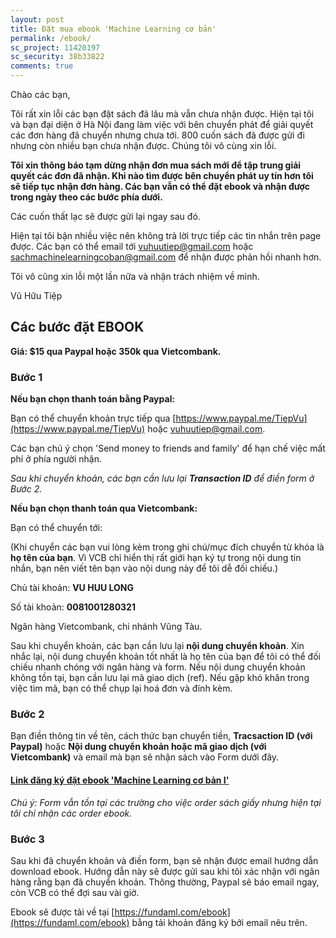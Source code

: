```yaml
---
layout: post
title: Đặt mua ebook 'Machine Learning cơ bản'
permalink: /ebook/
sc_project: 11420197
sc_security: 38b33822
comments: true
---
```



Chào các bạn,

Tôi rất xin lỗi các bạn đặt sách đã lâu mà vẫn chưa nhận được. Hiện tại tôi và bạn đại diện ở Hà Nội đang làm việc với bên chuyển phát để giải quyết các đơn hàng đã chuyển nhưng chưa tới. 800 cuốn sách đã được gửi đi nhưng còn nhiều bạn chưa nhận được. Chúng tôi vô cùng xin lỗi.

**Tôi xin thông báo tạm dừng nhận đơn mua sách mới để tập trung giải quyết các đơn đã nhận. Khi nào tìm được bên chuyển phát uy tín hơn tôi sẽ tiếp tục nhận đơn hàng. Các bạn vẫn có thể đặt ebook và nhận được trong ngày theo các bước phía dưới.**

Các cuốn thất lạc sẽ được gửi lại ngay sau đó.

Hiện tại tôi bận nhiều việc nên không trả lời trực tiếp các tin nhắn trên page được. Các bạn có thể email tới vuhuutiep@gmail.com hoặc sachmachinelearningcoban@gmail.com để nhận được phản hồi nhanh hơn.

Tôi vô cũng xin lỗi một lần nữa và nhận trách nhiệm về mình.

Vũ Hữu Tiệp


## Các bước đặt EBOOK

__Giá: $15 qua Paypal hoặc 350k qua Vietcombank.__

<a name="buoc-"></a>

### Bước 1
**Nếu bạn chọn thanh toán bằng Paypal:**

Bạn có thể chuyển khoản trực tiếp qua [https://www.paypal.me/TiepVu](https://www.paypal.me/TiepVu) hoặc vuhuutiep@gmail.com.  

Các bạn chú ý chọn 'Send money to friends and family' để hạn chế việc mất phí ở phía người nhận. 

_Sau khi chuyển khoản, các bạn cần lưu lại **Transaction ID** để điền form ở Bước 2._ 

**Nếu bạn chọn thanh toán qua Vietcombank:**

Bạn có thể chuyển tới:


(Khi chuyển các bạn vui lòng kèm trong ghi chú/mục đích chuyển từ khóa là **họ tên của bạn**. Vì VCB chỉ hiển thị rất giới hạn ký tự trong nội dung tin nhắn, bạn nên viết tên bạn vào nội dung này để tôi dễ đối chiếu.)

Chủ tài khoản: **VU HUU LONG**

Số tài khoản: **0081001280321**

Ngân hàng Vietcombank, chi nhánh Vũng Tàu. 

Sau khi chuyển khoản, các bạn cần lưu lại **nội dung chuyển khoản**. Xin nhắc lại, nội dung chuyển khoản tốt nhất là họ tên của bạn để tôi có thể đối chiếu nhanh chóng với ngân hàng và form. Nếu nội dung chuyển khoản không tồn tại, bạn cần lưu lại mã giao dịch (ref). Nếu gặp khó khăn trong việc tìm mã, bạn có thể chụp lại hoá đơn và đính kèm.

<a name="buoc--1"></a>

### Bước 2
Bạn điền thông tin về tên, cách thức bạn chuyển tiền, **Tracsaction ID (với Paypal)** hoặc **Nội dung chuyển khoản hoặc mã giao dịch (với Vietcombank)** và email mà bạn sẽ nhận sách vào Form dưới đây. 

<a name="link-dang-ky-dat-ebooksach-giay-machine-learning-co-ban-i"></a>

#### [**Link đăng ký đặt ebook 'Machine Learning cơ bản I'**](https://docs.google.com/forms/d/e/1FAIpQLSfARljrCOACDPav1QGmiFrk4-QURoQSooQzPneGHcybMvtc3A/viewform?c=0&w=1)

_Chú ý: Form vẫn tồn tại các trường cho việc order sách giấy nhưng hiện tại tôi chỉ nhận các order ebook._

<a name="buoc--2"></a>

### Bước 3
Sau khi đã chuyển khoản và điền form, bạn sẽ nhận được email hướng dẫn download ebook. Hướng dẫn này sẽ được gửi sau khi tôi xác nhận với ngân hàng rằng bạn đã chuyển khoản. Thông thường, Paypal sẽ báo email ngay, còn VCB có thể đợi sau vài giờ. 

Ebook sẽ được tải về tại [https://fundaml.com/ebook](https://fundaml.com/ebook) bằng tải khoản đăng ký bởi email nêu trên.


